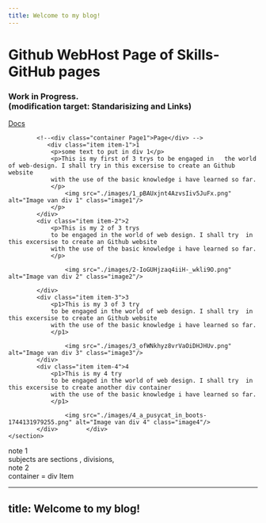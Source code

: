 ```yaml
---
title: Welcome to my blog!
---
```


<!DOCTYPE html>
<html lang="en">
<head>
    <meta charset="UTF-8">
    <meta http-equiv="X-UA-Compatible" content="IE=edge">
    <meta name="viewport" content="width=device-width, initial-scale=1.0">
    <link rel="stylesheet" href="./styles/style Flex.css">
    <title>Web Host </title>
</head>
<body>
    <h1> Github WebHost Page of Skills-GitHub pages</h1>
    <h3> Work in Progress.<br> (modification target: Standarisizing and Links)</h3>
    <section>
        <a class="VPLink link VPNavBarMenuLink active" href="2index Docs.html" tabindex="0" data-v-e1b592f5="" data-v-db173cc8=""><!--[--><span data-v-db173cc8="">Docs</span><!--]--></a>


            <!--<div class="container Page1">Page</div> -->  
               <div class="item item-1">1
                <p>some text to put in div 1</p>
                <p>This is my first of 3 trys to be engaged in   the world of web-design. I shall try in this excersise to create an Github website
                with the use of the basic knowledge i have learned so far.
                </p>
                    <img src="./images/1_pBAUxjnt4AzvsIiv5JuFx.png" alt="Image van div 1" class="image1"/>
                </p>
            </div>
            <div class="item item-2">2
                <p>This is my 2 of 3 trys
                to be engaged in the world of web design. I shall try  in this excersise to create an Github website
                with the use of the basic knowledge i have learned so far.
                </p>

                    <img src="./images/2-IoGUHjzaq4iiH-_wkli9O.png" alt="Image van div 2" class="image2"/>

            </div>
            <div class="item item-3">3
                <p1>This is my 3 of 3 try
                to be engaged in the world of web design. I shall try  in this excersise to create an Github website
                with the use of the basic knowledge i have learned so far.
                </p1>

                    <img src="./images/3_ofWNkhyz8vrVaOiDHJHUv.png" alt="Image van div 3" class="image3"/>
            </div>
            <div class="item item-4">4
                <p1>This is my 4 try
                to be engaged in the world of web design. I shall try  in this excersise to create another div container
                with the use of the basic knowledge i have learned so far.
                </p1>

                    <img src="./images/4_a_pusycat_in_boots-1744131979255.png" alt="Image van div 4" class="image4"/>
            </div>        </div>
    </section>
note 1<br>subjects are sections , divisions,<br> 
note 2<br>  container = div Item <br>
</body>
</html>


---
title: Welcome to my blog!
---
